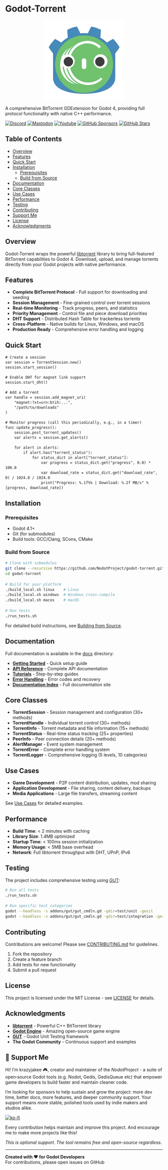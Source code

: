 # Godot-Torrent

<p align="center">
    <img width="256" height="256" alt="image" src="https://github.com/NodotProject/godot-torrent/blob/main/addons/godot-torrent/icon.png?raw=true" />
</p>

A comprehensive BitTorrent GDExtension for Godot 4, providing full protocol functionality with native C++ performance.

[![Discord](https://img.shields.io/discord/1089846386566111322)](https://discord.gg/Rx9CZX4sjG) [![Mastodon](https://img.shields.io/mastodon/follow/110106863700290562?domain=mastodon.gamedev.place)](https://mastodon.gamedev.place/@krazyjakee) [![Youtube](https://img.shields.io/youtube/channel/subscribers/UColWkNMgHseKyU7D1QGeoyQ)](https://www.youtube.com/@GodotNodot) [![GitHub Sponsors](https://img.shields.io/github/sponsors/krazyjakee)](https://github.com/sponsors/krazyjakee) [![GitHub Stars](https://img.shields.io/github/stars/NodotProject/godot-torrent)](https://github.com/NodotProject/godot-torrent)

## Table of Contents

- [Overview](#overview)
- [Features](#features)
- [Quick Start](#quick-start)
- [Installation](#installation)
  - [Prerequisites](#prerequisites)
  - [Build from Source](#build-from-source)
- [Documentation](#documentation)
- [Core Classes](#core-classes)
- [Use Cases](#use-cases)
- [Performance](#performance)
- [Testing](#testing)
- [Contributing](#contributing)
- [Support Me](#-support-me)
- [License](#license)
- [Acknowledgments](#acknowledgments)

## Overview

Godot-Torrent wraps the powerful [libtorrent](https://libtorrent.org/) library to bring full-featured BitTorrent capabilities to Godot 4. Download, upload, and manage torrents directly from your Godot projects with native performance.

## Features

- **Complete BitTorrent Protocol** - Full support for downloading and seeding
- **Session Management** - Fine-grained control over torrent sessions
- **Real-time Monitoring** - Track progress, peers, and statistics
- **Priority Management** - Control file and piece download priorities
- **DHT Support** - Distributed Hash Table for trackerless torrents
- **Cross-Platform** - Native builds for Linux, Windows, and macOS
- **Production Ready** - Comprehensive error handling and logging

## Quick Start

```gdscript
# Create a session
var session = TorrentSession.new()
session.start_session()

# Enable DHT for magnet link support
session.start_dht()

# Add a torrent
var handle = session.add_magnet_uri(
    "magnet:?xt=urn:btih:...",
    "/path/to/downloads"
)

# Monitor progress (call this periodically, e.g., in a timer)
func update_progress():
    session.post_torrent_updates()
    var alerts = session.get_alerts()
    
    for alert in alerts:
        if alert.has("torrent_status"):
            for status_dict in alert["torrent_status"]:
                var progress = status_dict.get("progress", 0.0) * 100.0
                var download_rate = status_dict.get("download_rate", 0) / 1024.0 / 1024.0
                print("Progress: %.1f%% | Download: %.2f MB/s" % [progress, download_rate])
```

## Installation

### Prerequisites
- Godot 4.1+
- Git (for submodules)
- Build tools: GCC/Clang, SCons, CMake

### Build from Source

```bash
# Clone with submodules
git clone --recursive https://github.com/NodotProject/godot-torrent.git
cd godot-torrent

# Build for your platform
./build_local.sh linux    # Linux
./build_local.sh windows  # Windows cross-compile
./build_local.sh macos    # macOS

# Run tests
./run_tests.sh
```

For detailed build instructions, see [Building from Source](docs/BUILDING_FROM_SOURCE.md).

## Documentation

Full documentation is available in the [docs](docs/) directory:

- **[Getting Started](docs/GETTING_STARTED.md)** - Quick setup guide
- **[API Reference](docs/API_REFERENCE.md)** - Complete API documentation
- **[Tutorials](docs/TUTORIAL_BASIC_DOWNLOAD.md)** - Step-by-step guides
- **[Error Handling](docs/ERROR_HANDLING.md)** - Error codes and recovery
- **[Documentation Index](docs/index.md)** - Full documentation site

## Core Classes

- **TorrentSession** - Session management and configuration (30+ methods)
- **TorrentHandle** - Individual torrent control (30+ methods)
- **TorrentInfo** - Torrent metadata and file information (15+ methods)
- **TorrentStatus** - Real-time status tracking (25+ properties)
- **PeerInfo** - Peer connection details (20+ methods)
- **AlertManager** - Event system management
- **TorrentError** - Complete error handling system
- **TorrentLogger** - Comprehensive logging (5 levels, 10 categories)

## Use Cases

- **Game Development** - P2P content distribution, updates, mod sharing
- **Application Development** - File sharing, content delivery, backups
- **Media Applications** - Large file transfers, streaming content

See [Use Cases](docs/USE_CASES.md) for detailed examples.

## Performance

- **Build Time**: < 2 minutes with caching
- **Library Size**: 1.4MB optimized
- **Startup Time**: < 100ms session initialization
- **Memory Usage**: < 5MB base overhead
- **Network**: Full libtorrent throughput with DHT, UPnP, IPv6

## Testing

The project includes comprehensive testing using [GUT](https://github.com/bitwes/Gut):

```bash
# Run all tests
./run_tests.sh

# Run specific test categories
godot --headless -s addons/gut/gut_cmdln.gd -gdir=test/unit -gexit
godot --headless -s addons/gut/gut_cmdln.gd -gdir=test/integration -gexit
```

## Contributing

Contributions are welcome! Please see [CONTRIBUTING.md](CONTRIBUTING.md) for guidelines.

1. Fork the repository
2. Create a feature branch
3. Add tests for new functionality
4. Submit a pull request

## License

This project is licensed under the MIT License - see [LICENSE](LICENSE) for details.

## Acknowledgments

- **[libtorrent](https://libtorrent.org/)** - Powerful C++ BitTorrent library
- **[Godot Engine](https://godotengine.org/)** - Amazing open-source game engine
- **[GUT](https://github.com/bitwes/Gut)** - Godot Unit Testing framework
- **The Godot Community** - Continuous support and examples

## 💖 Support Me
Hi! I’m krazyjakee 🎮, creator and maintain­er of the *NodotProject* - a suite of open‑source Godot tools (e.g. Nodot, Gedis, GedisQueue etc) that empower game developers to build faster and maintain cleaner code.

I’m looking for sponsors to help sustain and grow the project: more dev time, better docs, more features, and deeper community support. Your support means more stable, polished tools used by indie makers and studios alike.

[![ko-fi](https://ko-fi.com/img/githubbutton_sm.svg)](https://ko-fi.com/krazyjakee)

Every contribution helps maintain and improve this project. And encourage me to make more projects like this!

*This is optional support. The tool remains free and open-source regardless.*

---

**Created with ❤️ for Godot Developers**  
For contributions, please open issues on GitHub
